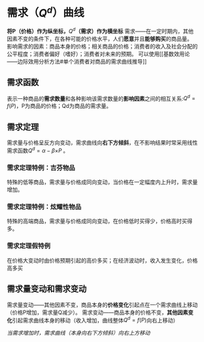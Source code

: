 
# 需求（$Q^d$）曲线
**将P（价格）作为纵坐标，**$Q^d$**（需求）作为横坐标**
需求——在一定时期内，其他因素不变的条件下，在各种可能的价格水平，人们**愿意**并且**能够购买**的商品量。
影响需求的因素：商品本身的价格；相关商品的价格；消费者的收入及社会分配的公平程度；消费者偏好（嗜好）；消费者对未来的预期。
可以使用[[基数效用论——边际效用分析方法#单个消费者对商品的需求曲线推导]]

## 需求函数
表示一种商品的**需求数量**和各种影响该需求数量的**影响因素**之间的相互关系:$Q^d=f(P)$，P为商品的价格；Qd为商品的需求量。

## 需求定理
需求量与价格呈反方向变动，需求曲线向**右下方倾斜**，在不影响结果时常采用线性需求函数$Q^d=\alpha-{\beta\times}P$ 。

### 需求定理特例：吉芬物品
特殊的低等商品，需求量与价格成同向变动，当价格在一定幅度内上升时，需求量增加。
### 需求定理特例：炫耀性物品
特殊的高端商品，需求量与价格成同向变动，在价格低时买得少，价格高时买得多。
### 需求定理假特例
在价格大变动时由价格预期引起的高价多买；在经济波动时，收入发生变化，价格高多买

## 需求量变动和需求变动
需求量变动——其他因素不变，商品本身的**价格变化**引起点在一个需求曲线上移动（价格P增加，需求量Q减少）。
需求变动——商品本身的价格不变，**其他因素变化**引起需求曲线本身的移动（收入增加，曲线整体$Q^d=f(P)$向右上移动）

*当需求增加时，需求曲线（本身向右下方倾斜）向右上方移动*
